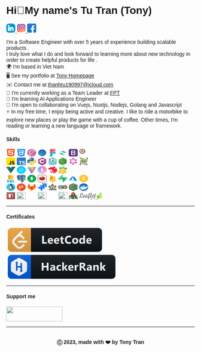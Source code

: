 <div style="font-family: 'Space Grotesk', 'Input Mono', Arial, sans-serif;">
  
<h1>Hi👋My name's Tu Tran (Tony)</h1>
  
  <a href="#" target="_blank">
    <img width="24" height="24" src="https://raw.githubusercontent.com/TuTranMVP/TuTranMVP/a4c19c4d0c6cf1019227503eaed82d3fae391f57/imgs/linked.svg" alt="LinkedIn">
  </a>
  <a href="#" target="_blank">
    <img width="24" height="24" src="https://raw.githubusercontent.com/TuTranMVP/TuTranMVP/17d7ebbbb4d64298a7f77ff6405c2c70747b07c5/imgs/instagram2.svg" alt="Instagram">
  </a>
  <a href="#" target="_blank">
    <img width="24" height="24" src="https://raw.githubusercontent.com/TuTranMVP/TuTranMVP/32ebaf8ff1ff979c5dae85edfeae8e1354434495/imgs/facebook.svg" alt="Facebook">
  </a>

I'm a Software Engineer with over 5 years of experience building scalable products .<br>
I truly love what I do and look forward to learning more about new technology in order to create helpful products for life .<br>
🌍  I'm based in Viet Nam <br>
🖥️  See my portfolio at <a href="https://tutran-profile.web.app">Tony Homepage</a> <br>
✉️  Contact me at <a href="mailto:thanhtu190997@icloud.com">thanhtu190997@icloud.com</a> <br>
🚀  I'm currently working as a Team Leader at <a href="https://www.fpt-software.com/">FPT</a> <br>
🧠  I'm learning AI Applications Engineer <br>
🤝  I'm open to collaborating on Vuejs, Nuxtjs, Nodejs, Golang and Javascript <br>
⚡  In my free time, I enjoy being active and creative. I like to ride a motorbike to explore new places or play the game with a cup of coffee. Other times, I'm reading or learning a new language or framework.
<br>

<h4>Skills</h5>
  <code><img height="20" width="24" src="https://raw.githubusercontent.com/TuTranMVP/TuTranMVP/972725a00d786c45d075a3dbb9540664485e54f8/imgs/html-5.svg"></code>
  <code><img height="20" width="24" src="https://raw.githubusercontent.com/TuTranMVP/TuTranMVP/972725a00d786c45d075a3dbb9540664485e54f8/imgs/css-3.svg"></code>
  <code><img height="20" width="24" src="https://raw.githubusercontent.com/TuTranMVP/TuTranMVP/32ebaf8ff1ff979c5dae85edfeae8e1354434495/imgs/sass.svg"></code>
  <code><img height="20" width="24" src="https://raw.githubusercontent.com/TuTranMVP/TuTranMVP/2165e2ebf71fc12986fd38ba433735c0f3c9e9dd/imgs/jquery.svg"></code>
  <code><img height="20" width="24" src="https://raw.githubusercontent.com/TuTranMVP/TuTranMVP/17d7ebbbb4d64298a7f77ff6405c2c70747b07c5/imgs/figma.svg"></code>
  <code><img height="20" width="24" src="https://raw.githubusercontent.com/TuTranMVP/TuTranMVP/125da83da1495fa3a33d9607e71d5fbd7cf9cfdf/imgs/tailwind.svg"></code>
  <code><img height="20" width="24" src="https://raw.githubusercontent.com/TuTranMVP/TuTranMVP/125da83da1495fa3a33d9607e71d5fbd7cf9cfdf/imgs/bootstrap.svg"></code>
  <code><img height="20" width="24" src="https://raw.githubusercontent.com/TuTranMVP/TuTranMVP/a056b942c91404e2af9e7202e2d0168bcbd9cf64/imgs/atomic-design.svg"></code>
<br>
  <code><img height="20" width="24" src="https://raw.githubusercontent.com/TuTranMVP/TuTranMVP/a056b942c91404e2af9e7202e2d0168bcbd9cf64/imgs/js.svg"></code>
  <code><img height="20" width="24" src="https://raw.githubusercontent.com/TuTranMVP/TuTranMVP/a056b942c91404e2af9e7202e2d0168bcbd9cf64/imgs/typescript.svg"></code>
  <code><img height="20" width="24" src="https://github.com/TuTranMVP/TuTranMVP/blob/main/imgs/python.svg"></code>
  <code><img height="20" width="24" src="https://raw.githubusercontent.com/TuTranMVP/TuTranMVP/a056b942c91404e2af9e7202e2d0168bcbd9cf64/imgs/c-sharp.svg"></code>
  <code><img height="20" width="24" src="https://raw.githubusercontent.com/TuTranMVP/TuTranMVP/a056b942c91404e2af9e7202e2d0168bcbd9cf64/imgs/golang.svg"></code>
  <code><img height="20" width="24" src="https://raw.githubusercontent.com/TuTranMVP/TuTranMVP/a056b942c91404e2af9e7202e2d0168bcbd9cf64/imgs/node-js.svg"></code>
  <code><img height="20" width="24" src="https://raw.githubusercontent.com/TuTranMVP/TuTranMVP/1758ceb4464c3aceb8a8d6462a038085d8e1905d/imgs/graphql.svg"></code>
  <code><img height="20" width="24" src="https://raw.githubusercontent.com/TuTranMVP/TuTranMVP/125da83da1495fa3a33d9607e71d5fbd7cf9cfdf/imgs/api.svg"></code>
<br>
  <code><img height="20" width="24" src="https://raw.githubusercontent.com/TuTranMVP/TuTranMVP/ccae8c40c404bb02160868a7ff337af17992a120/imgs/vue.svg"></code>
  <code><img height="20" width="24" src="https://raw.githubusercontent.com/TuTranMVP/TuTranMVP/ccae8c40c404bb02160868a7ff337af17992a120/imgs/react.svg"></code>
  <code><img height="20" width="24" src="https://raw.githubusercontent.com/TuTranMVP/TuTranMVP/ccae8c40c404bb02160868a7ff337af17992a120/imgs/vite.svg"></code>
  <code><img height="20" width="24" src="https://raw.githubusercontent.com/TuTranMVP/TuTranMVP/ccae8c40c404bb02160868a7ff337af17992a120/imgs/nitro.svg"></code>
  <code><img height="20" width="24" src="https://raw.githubusercontent.com/TuTranMVP/TuTranMVP/ccae8c40c404bb02160868a7ff337af17992a120/imgs/nestjs-icon.svg"></code>
  <code><img height="20" width="24" src="https://raw.githubusercontent.com/TuTranMVP/TuTranMVP/a751f8eef181338e28ea60d787676716a8810382/imgs/pinia.svg"></code>
<br>
  <code><img height="20" width="24" src="https://raw.githubusercontent.com/TuTranMVP/TuTranMVP/a751f8eef181338e28ea60d787676716a8810382/imgs/sql-server.svg"></code>
  <code><img height="20" width="24" src="https://raw.githubusercontent.com/TuTranMVP/TuTranMVP/a751f8eef181338e28ea60d787676716a8810382/imgs/postgresql.svg"></code>
  <code><img height="20" width="24" src="https://raw.githubusercontent.com/TuTranMVP/TuTranMVP/a751f8eef181338e28ea60d787676716a8810382/imgs/mongodb.svg"></code>
  <code><img height="20" width="24" src="https://raw.githubusercontent.com/TuTranMVP/TuTranMVP/a751f8eef181338e28ea60d787676716a8810382/imgs/redis.svg"></code>
  <code><img height="20" width="24" src="https://raw.githubusercontent.com/TuTranMVP/TuTranMVP/a751f8eef181338e28ea60d787676716a8810382/imgs/firebase.svg"></code>
  <code><img height="20" width="24" src="https://raw.githubusercontent.com/TuTranMVP/TuTranMVP/a751f8eef181338e28ea60d787676716a8810382/imgs/supabase.svg"></code>
  <code><img height="20" width="24" src="https://raw.githubusercontent.com/TuTranMVP/TuTranMVP/a751f8eef181338e28ea60d787676716a8810382/imgs/azure.svg"></code>
  <code><img height="20" width="24" src="https://raw.githubusercontent.com/TuTranMVP/TuTranMVP/a751f8eef181338e28ea60d787676716a8810382/imgs/aws.svg"></code>
<br>
  <code><img height="20" width="24" src="https://raw.githubusercontent.com/TuTranMVP/TuTranMVP/ccae8c40c404bb02160868a7ff337af17992a120/imgs/linux.svg"></code>
  <code><img height="20" width="24" src="https://raw.githubusercontent.com/TuTranMVP/TuTranMVP/ccae8c40c404bb02160868a7ff337af17992a120/imgs/git.svg"></code>
  <code><img height="20" width="24" src="https://raw.githubusercontent.com/TuTranMVP/TuTranMVP/ccae8c40c404bb02160868a7ff337af17992a120/imgs/gitlab.svg"></code>
  <code><img height="20" width="24" src="https://raw.githubusercontent.com/TuTranMVP/TuTranMVP/ccae8c40c404bb02160868a7ff337af17992a120/imgs/jira.svg"></code>
  <code><img height="20" width="24" src="https://raw.githubusercontent.com/TuTranMVP/TuTranMVP/ccae8c40c404bb02160868a7ff337af17992a120/imgs/scrum.svg"></code>
  <code><img height="20" width="24" src="https://raw.githubusercontent.com/TuTranMVP/TuTranMVP/ccae8c40c404bb02160868a7ff337af17992a120/imgs/devops.svg"></code>
  <code><img height="20" width="24" src="https://raw.githubusercontent.com/TuTranMVP/TuTranMVP/a751f8eef181338e28ea60d787676716a8810382/imgs/nginx2.svg"></code>
  <code><img height="20" width="24" src="https://raw.githubusercontent.com/TuTranMVP/TuTranMVP/a751f8eef181338e28ea60d787676716a8810382/imgs/docker.svg"></code>
<br>
  <code><img height="20" width="24" src="https://raw.githubusercontent.com/TuTranMVP/TuTranMVP/125da83da1495fa3a33d9607e71d5fbd7cf9cfdf/imgs/npm.svg"></code>
  <code><img height="20" width="24" src="https://upload.wikimedia.org/wikipedia/commons/thumb/e/e3/ESLint_logo.svg/648px-ESLint_logo.svg.png"></code>
  <code><img height="20" width="24" src="https://raw.githubusercontent.com/TuTranMVP/TuTranMVP/8049e9bd89ba26d9d8713a1f8048cc4ba2c68143/imgs/socketio-dark.svg"></code>
  <code><img height="20" width="24" src="https://webrtc.github.io/webrtc-org/assets/images/webrtc-logo-vert-retro-255x305.png"></code>
  <code><img height="20" width="24" src="https://raw.githubusercontent.com/TuTranMVP/TuTranMVP/f4ce7213af22ffe9c81a4f87ae6b31e0d0fe9f2a/imgs/Three.js_dark.svg"></code>
  <code><img height="20" width="24" src="https://cdn.phaser.io/images/logo/logo-download-vector.png"></code>
  <code><img height="20" width="24" src="https://raw.githubusercontent.com/TuTranMVP/TuTranMVP/125da83da1495fa3a33d9607e71d5fbd7cf9cfdf/imgs/map.svg"></code>
  <code><img height="20" width="64" src="https://raw.githubusercontent.com/TuTranMVP/TuTranMVP/125da83da1495fa3a33d9607e71d5fbd7cf9cfdf/imgs/leaflet.svg"></code>
<hr/>

<h4>Certificates</h5>
<p align="left">
  <a href="">
    <img src="https://raw.githubusercontent.com/AbhishekMaira10/AbhishekMaira10/master/Resources/svg/leetcode.svg" alt="leetcode" style="vertical-align:top; margin:4px">
  </a>
  <a href="">
    <img src="https://raw.githubusercontent.com/AbhishekMaira10/AbhishekMaira10/master/Resources/svg/hackerrank.svg" alt="hackerrank" style="vertical-align:top; margin:4px">
  </a>
</p>
<hr/>

<h4>Support me</h5>
<a href="https://buymeacoffee.com/tutranmvp" target="_blank">
 <img align="center" height="40px" width="150px" src="https://www.codehim.com/wp-content/uploads/2022/09/bmc-button-640x180.png" />
</a>
<hr/>

<div align="center">
  <br/>
  <strong>Ⓒ 2023, made with ❤️ by Tony Tran</strong>
</div>

</div>
